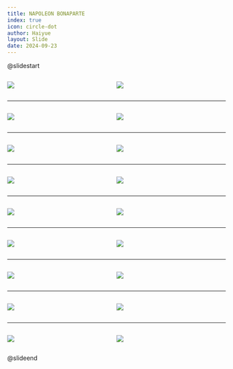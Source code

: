```yaml
---
title: NAPOLEON BONAPARTE
index: true
icon: circle-dot
author: Haiyue
layout: Slide
date: 2024-09-23
---
```

 
@slidestart

<div style="display:flex">
<div style="flex:1">

![](/reading/english/Level-Z/NAPOLEON%20BONAPARTE/001.webp)
</div>
<div style="flex:1">

![](/reading/english/Level-Z/NAPOLEON%20BONAPARTE/002.webp)
</div>
</div>

---

<div style="display:flex">
<div style="flex:1">

![](/reading/english/Level-Z/NAPOLEON%20BONAPARTE/003.webp)
</div>
<div style="flex:1">

![](/reading/english/Level-Z/NAPOLEON%20BONAPARTE/004.webp)
</div>
</div>

---

<div style="display:flex">
<div style="flex:1">

![](/reading/english/Level-Z/NAPOLEON%20BONAPARTE/005.webp)
</div>
<div style="flex:1">

![](/reading/english/Level-Z/NAPOLEON%20BONAPARTE/006.webp)
</div>
</div>

---

<div style="display:flex">
<div style="flex:1">

![](/reading/english/Level-Z/NAPOLEON%20BONAPARTE/007.webp)
</div>
<div style="flex:1">

![](/reading/english/Level-Z/NAPOLEON%20BONAPARTE/008.webp)
</div>
</div>

---

<div style="display:flex">
<div style="flex:1">

![](/reading/english/Level-Z/NAPOLEON%20BONAPARTE/009.webp)
</div>
<div style="flex:1">

![](/reading/english/Level-Z/NAPOLEON%20BONAPARTE/010.webp)
</div>
</div>

---

<div style="display:flex">
<div style="flex:1">

![](/reading/english/Level-Z/NAPOLEON%20BONAPARTE/011.webp)
</div>
<div style="flex:1">

![](/reading/english/Level-Z/NAPOLEON%20BONAPARTE/012.webp)
</div>
</div>

---

<div style="display:flex">
<div style="flex:1">

![](/reading/english/Level-Z/NAPOLEON%20BONAPARTE/013.webp)
</div>
<div style="flex:1">

![](/reading/english/Level-Z/NAPOLEON%20BONAPARTE/014.webp)
</div>
</div>

---

<div style="display:flex">
<div style="flex:1">

![](/reading/english/Level-Z/NAPOLEON%20BONAPARTE/015.webp)
</div>
<div style="flex:1">

![](/reading/english/Level-Z/NAPOLEON%20BONAPARTE/016.webp)
</div>
</div>

---

<div style="display:flex">
<div style="flex:1">

![](/reading/english/Level-Z/NAPOLEON%20BONAPARTE/017.webp)
</div>
<div style="flex:1">

![](/reading/english/Level-Z/NAPOLEON%20BONAPARTE/018.webp)
</div>
</div>

@slideend